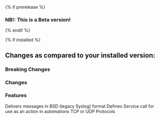 {% if prerelease %}
### NB!: This is a Beta version!
{% endif %}

{% if installed %}
## Changes as compared to your installed version:

### Breaking Changes

### Changes

### Features
Delivers messages in BSD (legacy Syslog) format
Defines Service call for use as an action in automations
TCP or UDP Protocols

